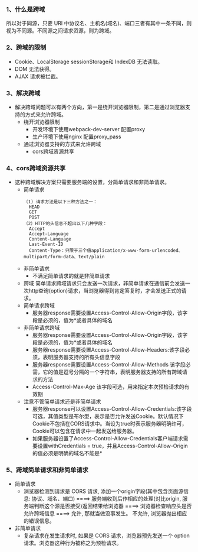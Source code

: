 ### 1、什么是跨域
  所以对于同源，只要 URI 中协议名、主机名(域名)、端口三者有其中一条不同，则视为不同源。不同源之间请求资源，则为跨域。

### 2、跨域的限制
* Cookie、LocalStorage sessionStorage和 IndexDB 无法读取。
* DOM 无法获得。
* AJAX 请求被拦截。

### 3、解决跨域
* 解决跨域问题可以有两个方向，第一是绕开浏览器限制，第二是通过浏览器支持的方式来允许跨域。
  * 绕开浏览器限制
    * 开发环境下使用webpack-dev-server 配置proxy
    * 生产环境下使用nginx 配置proxy_pass
  * 通过浏览器支持的方式来允许跨域
    * cors跨域资源共享

### 4、cors跨域资源共享
* 这种跨域解决方案只需要服务端的设置，分简单请求和非简单请求。
  * 简单请求
    ```
    （1) 请求方法是以下三种方法之一：
      HEAD
      GET
      POST
    （2）HTTP的头信息不超出以下几种字段：
      Accept
      Accept-Language
      Content-Language
      Last-Event-ID
      Content-Type：只限于三个值application/x-www-form-urlencoded、multipart/form-data、text/plain
    ```
  * 非简单请求
    * 不满足简单请求的就是非简单请求
  * 跨域
    简单请求跨域请求只会发送一次请求，非简单请求在通信前会发送一次http查询(option)请求，当浏览器得到肯定答复时，才会发送正式的请求。
  * 简单请求跨域
    * 服务器response需要设置Access-Control-Allow-Origin字段，该字段是必须的，值为*或者具体的域名
  * 非简单请求跨域
    * 服务器response需要设置Access-Control-Allow-Origin字段，该字段是必须的，值为*或者具体的域名
    * 服务器response需要设置Access-Control-Allow-Headers:该字段必须，表明服务器支持的所有头信息字段
    * 服务器response需要设置Access-Control-Allow-Methods 该字段必需，它的值是逗号分隔的一个字符串，表明服务器支持的所有跨域请求的方法
    * Access-Control-Max-Age 该字段可选，用来指定本次预检请求的有效期
  * 注意不管简单请求还是非简单请求
    * 服务器response可以设置Access-Control-Allow-Credentials:该字段可选，其值类型是布尔型，表示是否允许发送Cookie。默认情况下Cookie不包括在CORS请求中。当设为true时表示服务器明确许可，Cookie可以包含在请求中一起发送给服务器。
    * 如果服务器设置了Access-Control-Allow-Credentials客户端请求需要设置withCredentials = true，并且Access-Control-Allow-Origin的值必须是明确的域名不能是*

### 5、跨域简单请求和非简单请求
* 简单请求
  * 浏览器检测到请求是 CORS 请求, 添加一个origin字段(其中包含页面源信息: 协议、域名、端口) ====> 服务端收到后作相应的处理(对比origin, 服务端判断这个源是否接受)返回结果给浏览器  ====> 浏览器检查响应头是否允许跨域信息  ====> 允许, 那就当做没事发生。 不允许, 浏览器抛出相应的错误信息。
* 非简单请求
  * 复杂请求在发生请求时, 如果是 CORS 请求，浏览器预先发送一个 option 请求。浏览器这种行为被称之为预检请求。
